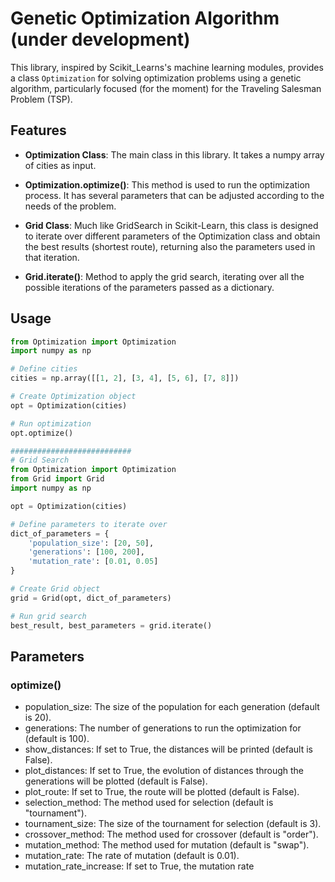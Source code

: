 # Genetic Optimization Algorithm (under development)

This library, inspired by Scikit_Learns's machine learning modules, provides a class `Optimization` for solving optimization problems using a genetic algorithm, particularly focused (for the moment) for the Traveling Salesman Problem (TSP).

## Features

- **Optimization Class**: The main class in this library. It takes a numpy array of cities as input.

- **Optimization.optimize()**: This method is used to run the optimization process. It has several parameters that can be adjusted according to the needs of the problem.

- **Grid Class**: Much like GridSearch in Scikit-Learn, this class is designed to iterate over different parameters of the Optimization class and obtain the best results (shortest route), returning also the parameters used in that iteration.
  
- **Grid.iterate()**: Method to apply the grid search, iterating over all the possible iterations of the parameters passed as a dictionary. 


## Usage

```python
from Optimization import Optimization
import numpy as np

# Define cities
cities = np.array([[1, 2], [3, 4], [5, 6], [7, 8]])

# Create Optimization object
opt = Optimization(cities)

# Run optimization
opt.optimize()

###########################
# Grid Search
from Optimization import Optimization
from Grid import Grid
import numpy as np

opt = Optimization(cities)

# Define parameters to iterate over
dict_of_parameters = {
    'population_size': [20, 50],
    'generations': [100, 200],
    'mutation_rate': [0.01, 0.05]
}

# Create Grid object
grid = Grid(opt, dict_of_parameters)

# Run grid search
best_result, best_parameters = grid.iterate()
```

## Parameters
### **optimize()**
- population_size: The size of the population for each generation (default is 20).
- generations: The number of generations to run the optimization for (default is 100).
- show_distances: If set to True, the distances will be printed (default is False).
- plot_distances: If set to True, the evolution of distances through the generations will be plotted (default is False).
- plot_route: If set to True, the route will be plotted (default is False).
- selection_method: The method used for selection (default is "tournament").
- tournament_size: The size of the tournament for selection (default is 3).
- crossover_method: The method used for crossover (default is "order").
- mutation_method: The method used for mutation (default is "swap").
- mutation_rate: The rate of mutation (default is 0.01).
- mutation_rate_increase: If set to True, the mutation rate

